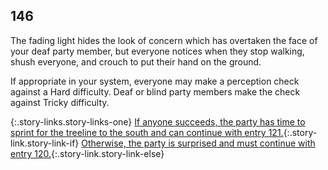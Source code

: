 ## 146

The fading light hides the look of concern which has overtaken the face of your deaf party member, but everyone notices when they stop walking, shush everyone, and crouch to put their hand on the ground.

If appropriate in your system, everyone may make a perception check against a Hard difficulty.
Deaf or blind party members make the check against Tricky difficulty.

{:.story-links.story-links-one}
[If anyone succeeds, the party has time to sprint for the treeline to the south and can continue with entry 121.](121-scrappers-treeline.md){:.story-link.story-link-if}
[Otherwise, the party is surprised and must continue with entry 120.](120-scrappers-incoming.md){:.story-link.story-link-else}
